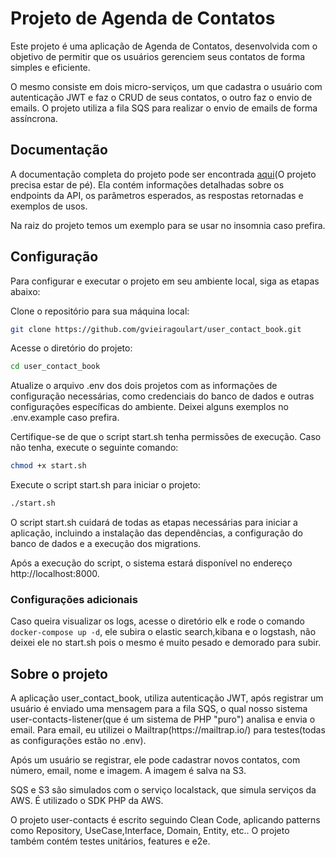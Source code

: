 <h1>Projeto de Agenda de Contatos</h1>
Este projeto é uma aplicação de Agenda de Contatos, desenvolvida com o objetivo de permitir que os usuários gerenciem seus contatos de forma simples e eficiente.

O mesmo consiste em dois micro-serviços, um que cadastra o usuário com autenticação JWT e faz o CRUD de seus contatos, o outro faz o envio de emails. O projeto utiliza a fila SQS para realizar o envio de emails de forma assíncrona.

<h2>Documentação</h2>
A documentação completa do projeto pode ser encontrada <a href="http://localhost:8000/docs/index.html">aqui</a>(O projeto precisa estar de pé). Ela contém informações detalhadas sobre os endpoints da API, os parâmetros esperados, as respostas retornadas e exemplos de usos.

Na raiz do projeto temos um exemplo para se usar no insomnia caso prefira.

<h2>Configuração</h2>
Para configurar e executar o projeto em seu ambiente local, siga as etapas abaixo:

Clone o repositório para sua máquina local:
```bash
git clone https://github.com/gvieiragoulart/user_contact_book.git
```

Acesse o diretório do projeto:

```bash
cd user_contact_book
```

Atualize o arquivo .env dos dois projetos com as informações de configuração necessárias, como credenciais do banco de dados e outras configurações específicas do ambiente. Deixei alguns exemplos no .env.example caso prefira.

Certifique-se de que o script start.sh tenha permissões de execução. Caso não tenha, execute o seguinte comando:

```bash
chmod +x start.sh
```

Execute o script start.sh para iniciar o projeto:

```bash
./start.sh
```

O script start.sh cuidará de todas as etapas necessárias para iniciar a aplicação, incluindo a instalação das dependências, a configuração do banco de dados e a execução dos migrations.

Após a execução do script, o sistema estará disponível no endereço http://localhost:8000.

<h3>Configurações adicionais</h3>
Caso queira visualizar os logs, acesse o diretório elk e rode o comando <code class="language-bash">docker-compose up -d</code>, ele subira o elastic search,kibana e o logstash, não deixei ele no start.sh pois o mesmo é muito pesado e demorado para subir.

<h2>Sobre o projeto</h2>
A aplicação user_contact_book, utiliza autenticação JWT, após registrar um usuário é enviado uma mensagem para a fila SQS, o qual nosso sistema user-contacts-listener(que é um sistema de PHP "puro") analisa e envia o email. Para email, eu utilizei o Mailtrap(https://mailtrap.io/) para testes(todas as configurações estão no .env).

Após um usuário se registrar, ele pode cadastrar novos contatos, com número, email, nome e imagem. A imagem é salva na S3.

SQS e S3 são simulados com o serviço localstack, que simula serviços da AWS. É utilizado o SDK PHP da AWS.

O projeto user-contacts é escrito seguindo Clean Code, aplicando patterns como Repository, UseCase,Interface, Domain, Entity, etc..
O projeto também contém testes unitários, features e e2e.
